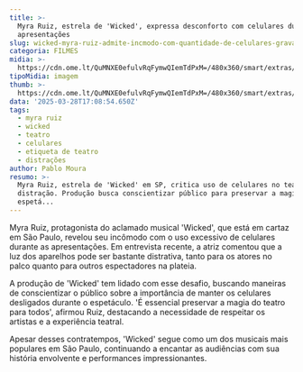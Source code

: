 ```yaml
---
title: >-
  Myra Ruiz, estrela de 'Wicked', expressa desconforto com celulares durante
  apresentações
slug: wicked-myra-ruiz-admite-incmodo-com-quantidade-de-celulares-gravando-a-pea
categoria: FILMES
midia: >-
  https://cdn.ome.lt/QuMNXE0efulvRqFymwQIemTdPxM=/480x360/smart/extras/conteudos/omelete_THUMB_-_2025-03-28T132744.437.png
tipoMidia: imagem
thumb: >-
  https://cdn.ome.lt/QuMNXE0efulvRqFymwQIemTdPxM=/480x360/smart/extras/conteudos/omelete_THUMB_-_2025-03-28T132744.437.png
data: '2025-03-28T17:08:54.650Z'
tags:
  - myra ruiz
  - wicked
  - teatro
  - celulares
  - etiqueta de teatro
  - distrações
author: Pablo Moura
resumo: >-
  Myra Ruiz, estrela de 'Wicked' em SP, critica uso de celulares no teatro por
  distração. Produção busca conscientizar público para preservar a magia do
  espetá...
---
```


Myra Ruiz, protagonista do aclamado musical 'Wicked', que está em cartaz em São Paulo, revelou seu incômodo com o uso excessivo de celulares durante as apresentações. Em entrevista recente, a atriz comentou que a luz dos aparelhos pode ser bastante distrativa, tanto para os atores no palco quanto para outros espectadores na plateia. 

A produção de 'Wicked' tem lidado com esse desafio, buscando maneiras de conscientizar o público sobre a importância de manter os celulares desligados durante o espetáculo. 'É essencial preservar a magia do teatro para todos', afirmou Ruiz, destacando a necessidade de respeitar os artistas e a experiência teatral. 

Apesar desses contratempos, 'Wicked' segue como um dos musicais mais populares em São Paulo, continuando a encantar as audiências com sua história envolvente e performances impressionantes.
